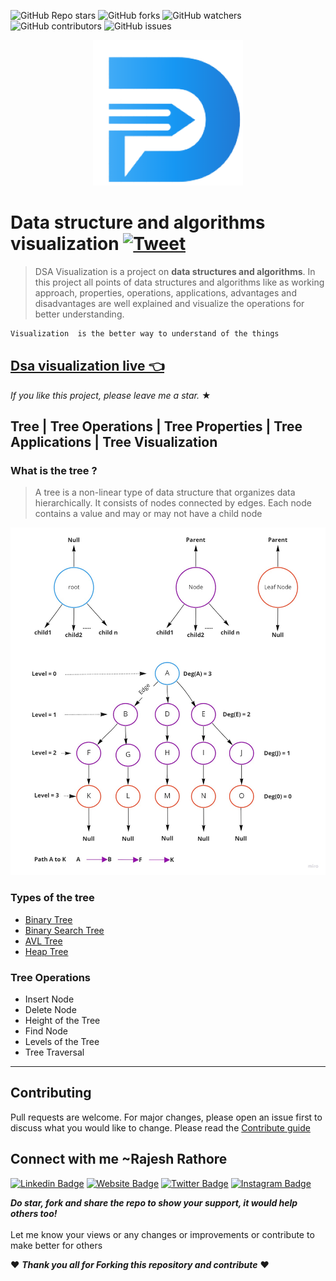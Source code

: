 ![GitHub Repo stars](https://img.shields.io/github/stars/raj-rathod/DSA-visualisation-in-angular?style=social)
![GitHub forks](https://img.shields.io/github/forks/raj-rathod/DSA-visualisation-in-angular?style=social)
![GitHub watchers](https://img.shields.io/github/watchers/raj-rathod/DSA-visualisation-in-angular?style=social)
![GitHub contributors](https://img.shields.io/github/contributors/raj-rathod/DSA-visualisation-in-angular)
![GitHub issues](https://img.shields.io/github/issues-raw/raj-rathod/DSA-visualisation-in-angular)

<p align='center' >
<img src="https://raw.githubusercontent.com/raj-rathod/DSA-visualisation-in-angular/main/src/assets/icons/dsa-logo.png"/>
</p>

# Data structure and algorithms visualization [![Tweet](https://img.shields.io/twitter/url/http/shields.io.svg?style=social)](https://twitter.com/intent/tweet?text=Visualization%20is%20the%20better%20way%20to%20understand%20of%20the%20things&url=https://raj-rathod.github.io/DSA-visualisation-in-angular/&via=Rajesh946055&hashtags=dsa,faang,datastructures,Algorithms,developers)
> DSA Visualization is a project on **data structures and algorithms**. In this project all points of data structures and algorithms like as working approach, properties, operations, applications, advantages and disadvantages are well explained and visualize the operations for better understanding.

```HTML
Visualization  is the better way to understand of the things
``` 

## [Dsa visualization live 👈](https://raj-rathod.github.io/DSA-visualisation-in-angular/)

_If you like this project, please leave me a star._ &#9733;

## Tree | Tree Operations | Tree Properties | Tree Applications | Tree Visualization

### What is the tree ?

>A tree is a non-linear type of data structure that organizes data hierarchically. It consists of nodes connected by edges. Each node contains a value and may or may not have a child node

<img src="https://github.com/raj-rathod/DSA-visualisation-in-angular/blob/main/src/assets/ds-image/tree.jpg?raw=true">

### Types of the tree
- [Binary Tree](https://github.com/raj-rathod/DSA-visualisation-in-angular/blob/main/src/app/components/NonprimitiveData/non-linear/tree/binary-tree/README.md)
- [Binary Search Tree](https://github.com/raj-rathod/DSA-visualisation-in-angular/blob/main/src/app/components/NonprimitiveData/non-linear/tree/binary-search-tree/README.md)
- [AVL Tree](https://github.com/raj-rathod/DSA-visualisation-in-angular/blob/main/src/app/components/NonprimitiveData/non-linear/tree/avl-tree/README.md)
- [Heap Tree](https://github.com/raj-rathod/DSA-visualisation-in-angular/blob/main/src/app/components/NonprimitiveData/non-linear/tree/heap-tree/README.md)

### Tree Operations
- Insert Node
- Delete Node
- Height of the Tree
- Find Node
- Levels of the Tree
- Tree Traversal

<hr>


## Contributing
Pull requests are welcome. For major changes, please open an issue first to discuss what you would like to change.
Please read the [Contribute guide](.github/CONTRIBUTING.md)


## Connect with me ~Rajesh Rathore

[![Linkedin Badge](https://img.shields.io/badge/-LinkedIn-0e76a8?style=flat-square&logo=Linkedin&logoColor=white)](https://www.linkedin.com/in/rajesh-rathore-0501/)
[![Website Badge](https://img.shields.io/badge/Website-3b5998?style=flat-square&logo=google-chrome&logoColor=white)](https://linktr.ee/rajesh_rathore)
[![Twitter Badge](https://img.shields.io/badge/-Twitter-00acee?style=flat-square&logo=Twitter&logoColor=white)](https://twitter.com/Rajesh946055)
[![Instagram Badge](https://img.shields.io/badge/-Instagram-e4405f?style=flat-square&logo=Instagram&logoColor=white)](https://www.instagram.com/raj_rathod1313/?hl=en)


***Do star, fork and share the repo to show your support, it would help others too!***   <br>
 <br>
 Let me know your views or any changes or improvements or contribute to make better for others 
 
 :heart: ***Thank you all for Forking this repository and contribute***  :heart: